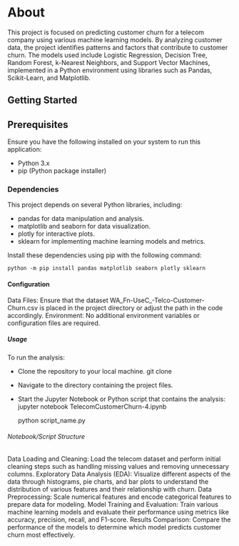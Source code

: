 # About
This project is focused on predicting customer churn for a telecom company using various machine learning models. By analyzing customer data, the project identifies patterns and factors that contribute to customer churn. The models used include Logistic Regression, Decision Tree, Random Forest, k-Nearest Neighbors, and Support Vector Machines, implemented in a Python environment using libraries such as Pandas, Scikit-Learn, and Matplotlib.

## Getting Started
## Prerequisites
Ensure you have the following installed on your system to run this application:

- Python 3.x
- pip (Python package installer)

### Dependencies
This project depends on several Python libraries, including:

- pandas for data manipulation and analysis.
- matplotlib and seaborn for data visualization.
- plotly for interactive plots.
- sklearn for implementing machine learning models and metrics.

Install these dependencies using pip with the following command:

    python -m pip install pandas matplotlib seaborn plotly sklearn

#### Configuration
Data Files: Ensure that the dataset WA_Fn-UseC_-Telco-Customer-Churn.csv is placed in the project directory or adjust the path in the code accordingly.
Environment: No additional environment variables or configuration files are required.

##### Usage
To run the analysis:

- Clone the repository to your local machine.
    git clone <repository-url>

- Navigate to the directory containing the project files.

- Start the Jupyter Notebook or Python script that contains the analysis:
    jupyter notebook TelecomCustomerChurn-4.ipynb

    python script_name.py

###### Notebook/Script Structure
Data Loading and Cleaning: Load the telecom dataset and perform initial cleaning steps such as handling missing values and removing unnecessary columns.
Exploratory Data Analysis (EDA): Visualize different aspects of the data through histograms, pie charts, and bar plots to understand the distribution of various features and their relationship with churn.
Data Preprocessing: Scale numerical features and encode categorical features to prepare data for modeling.
Model Training and Evaluation: Train various machine learning models and evaluate their performance using metrics like accuracy, precision, recall, and F1-score.
Results Comparison: Compare the performance of the models to determine which model predicts customer churn most effectively.